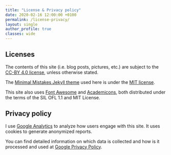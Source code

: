 ```yaml
---
title: "License & Privacy policy"
date: 2020-02-16 12:00:00 +0100
permalink: /license-privacy/
layout: single
author_profile: true
classes: wide
---
```


## Licenses

The contents of this site (i.e. blog posts, pictures, etc.) are subject to the
[CC-BY 4.0 license](https://creativecommons.org/licenses/by/4.0/legalcode), unless otherwise stated.

The [Minimal Mistakes Jekyll theme](https://mmistakes.github.io) used here is under the [MIT license](https://mmistakes.github.io/minimal-mistakes/docs/license/).

This site also uses [Font Awesome](https://fontawesome.com) and [Academicons](https://jpswalsh.github.io/academicons/), both distributed under the terms of the SIL OFL 1.1 and MIT License.

## Privacy policy

I use [Google Analytics](https://analytics.google.com) to analyze how users engage with this site. It uses cookies to generate anonymized reports.

You can find detailed information on which data is collected and how is it processed and used at [Google Privacy Policy](https://policies.google.com/privacy).